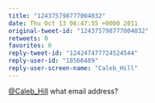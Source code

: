 ```yaml
---
title: "124375798777004032"
date: Thu Oct 13 06:47:55 +0000 2011
original-tweet-id: "124375798777004032"
retweets: 0
favorites: 0
reply-tweet-id: "124247477724524544"
reply-user-id: "18566489"
reply-user-screen-name: "Caleb_Hill"
---
```

<a href="https://twitter.com/Caleb_Hill">@Caleb_Hill</a> what email address?
